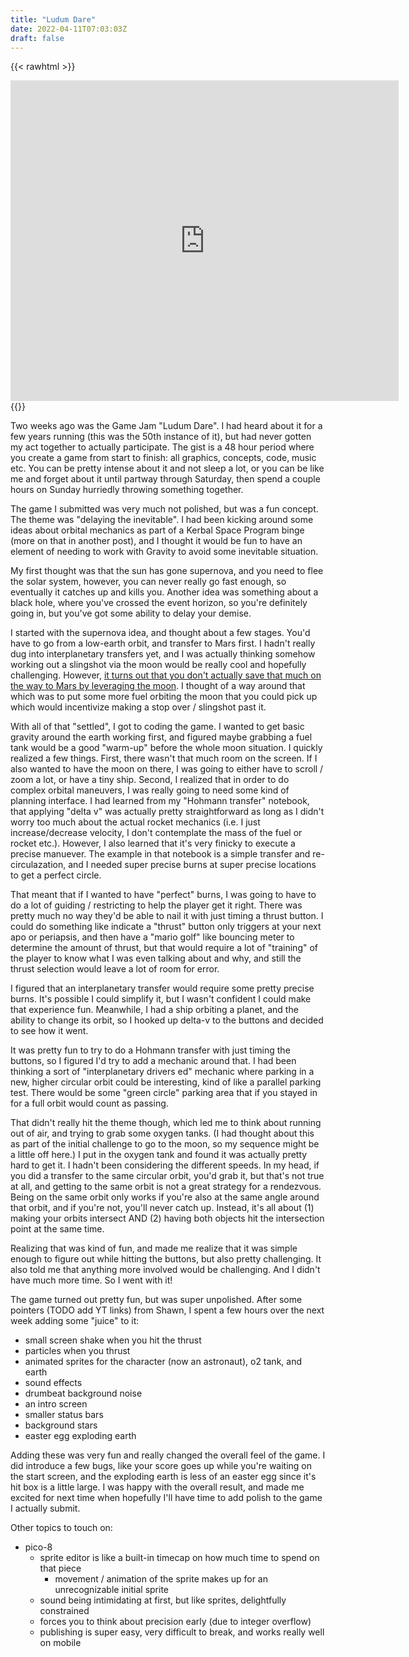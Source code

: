 ```yaml
---
title: "Ludum Dare"
date: 2022-04-11T07:03:03Z
draft: false
---
```


{{< rawhtml >}}
<iframe src="https://www.lexaloffle.com/bbs/widget.php?pid=running_out_of_time" allowfullscreen width="621" height="513" style="border:none; overflow:hidden"></iframe>
{{</ rawhtml >}}

Two weeks ago was the Game Jam "Ludum Dare".  I had heard about it for a few years running (this was the 50th instance of it), but had never gotten my act together to actually participate.  The gist is a 48 hour period where you create a game from start to finish: all graphics, concepts, code, music etc.  You can be pretty intense about it and not sleep a lot, or you can be like me and forget about it until partway through Saturday, then spend a couple hours on Sunday hurriedly throwing something together.

The game I submitted was very much not polished, but was a fun concept.  The theme was "delaying the inevitable".  I had been kicking around some ideas about orbital mechanics as part of a Kerbal Space Program binge (more on that in another post), and I thought it would be fun to have an element of needing to work with Gravity to avoid some inevitable situation.

My first thought was that the sun has gone supernova, and you need to flee the solar system, however, you can never really go fast enough, so eventually it catches up and kills you.  Another idea was something about a black hole, where you've crossed the event horizon, so you're definitely going in, but you've got some ability to delay your demise.

I started with the supernova idea, and thought about a few stages.  You'd have to go from a low-earth orbit, and transfer to Mars first.  I hadn't really dug into interplanetary transfers yet, and I was actually thinking somehow working out a slingshot via the moon would be really cool and hopefully challenging.  However, [it turns out that you don't actually save that much on the way to Mars by leveraging the moon](https://space.stackexchange.com/questions/14768/multiple-gravity-assist-from-moon-to-reach-mars).  I thought of a way around that which was to put some more fuel orbiting the moon that you could pick up which would incentivize making a stop over / slingshot past it.

With all of that "settled", I got to coding the game.  I wanted to get basic gravity around the earth working first, and figured maybe grabbing a fuel tank would be a good "warm-up" before the whole moon situation.  I quickly realized a few things.  First, there wasn't that much room on the screen.  If I also wanted to have the moon on there, I was going to either have to scroll / zoom a lot, or have a tiny ship.  Second, I realized that in order to do complex orbital maneuvers, I was really going to need some kind of planning interface.  I had learned from my "Hohmann transfer" notebook, that applying "delta v" was actually pretty straightforward as long as I didn't worry too much about the actual rocket mechanics (i.e. I just increase/decrease velocity, I don't contemplate the mass of the fuel or rocket etc.).  However, I also learned that it's very finicky to execute a precise manuever.  The example in that notebook is a simple transfer and re-circulazation, and I needed super precise burns at super precise locations to get a perfect circle.

That meant that if I wanted to have "perfect" burns, I was going to have to do a lot of guiding / restricting to help the player get it right.  There was pretty much no way they'd be able to nail it with just timing a thrust button.  I could do something like indicate a "thrust" button only triggers at your next apo or periapsis, and then have a "mario golf" like bouncing meter to determine the amount of thrust, but that would require a lot of "training" of the player to know what I was even talking about and why, and still the thrust selection would leave a lot of room for error.

I figured that an interplanetary transfer would require some pretty precise burns.  It's possible I could simplify it, but I wasn't confident I could make that experience fun.  Meanwhile, I had a ship orbiting a planet, and the ability to change its orbit, so I hooked up delta-v to the buttons and decided to see how it went.

It was pretty fun to try to do a Hohmann transfer with just timing the buttons, so I figured I'd try to add a mechanic around that.  I had been thinking a sort of "interplanetary drivers ed" mechanic where parking in a new, higher circular orbit could be interesting, kind of like a parallel parking test.  There would be some "green circle" parking area that if you stayed in for a full orbit would count as passing.

That didn't really hit the theme though, which led me to think about running out of air, and trying to grab some oxygen tanks.  (I had thought about this as part of the initial challenge to go to the moon, so my sequence might be a little off here.)  I put in the oxygen tank and found it was actually pretty hard to get it.  I hadn't been considering the different speeds. In my head, if you did a transfer to the same circular orbit, you'd grab it, but that's not true at all, and getting to the same orbit is not a great strategy for a rendezvous.  Being on the same orbit only works if you're also at the same angle around that orbit, and if you're not, you'll never catch up.  Instead, it's all about (1) making your orbits intersect AND (2) having both objects hit the intersection point at the same time.

Realizing that was kind of fun, and made me realize that it was simple enough to figure out while hitting the buttons, but also pretty challenging.  It also told me that anything more involved would be challenging.  And I didn't have much more time.  So I went with it!

The game turned out pretty fun, but was super unpolished.  After some pointers (TODO add YT links) from Shawn, I spent a few hours over the next week adding some "juice" to it:
- small screen shake when you hit the thrust
- particles when you thrust 
- animated sprites for the character (now an astronaut), o2 tank, and earth
- sound effects
- drumbeat background noise
- an intro screen
- smaller status bars
- background stars
- easter egg exploding earth

Adding these was very fun and really changed the overall feel of the game.  I did introduce a few bugs, like your score goes up while you're waiting on the start screen, and the exploding earth is less of an easter egg since it's hit box is a little large.  I was happy with the overall result, and made me excited for next time when hopefully I'll have time to add polish to the game I actually submit.


Other topics to touch on:
- pico-8 
    - sprite editor is like a built-in timecap on how much time to spend on that piece
         - movement / animation of the sprite makes up for an unrecognizable initial sprite
    - sound being intimidating at first, but like sprites, delightfully constrained
    - forces you to think about precision early (due to integer overflow)
    - publishing is super easy, very difficult to break, and works really well on mobile